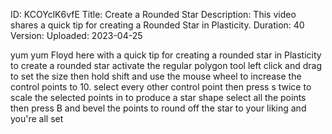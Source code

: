 ID: KCOYclK6vfE
Title: Create a Rounded Star
Description: This video shares a quick tip for creating a Rounded Star in Plasticity.
Duration: 40
Version: 
Uploaded: 2023-04-25

yum yum
Floyd here with a quick tip for creating
a rounded star in Plasticity to create
a rounded star activate the regular
polygon tool left click and drag to set
the size then hold shift and use the
mouse wheel to increase the control
points to 10. select every other control
point then press s twice to scale the
selected points in to produce a star
shape select all the points then press B
and bevel the points to round off the
star to your liking and you're all set

